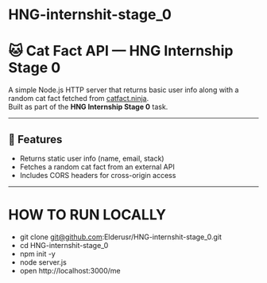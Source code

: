 # HNG-internshit-stage_0
# 🐱 Cat Fact API — HNG Internship Stage 0

A simple Node.js HTTP server that returns basic user info along with a random cat fact fetched from [catfact.ninja](https://catfact.ninja/fact).  
Built as part of the **HNG Internship Stage 0** task.

---

## 🚀 Features

- Returns static user info (name, email, stack)
- Fetches a random cat fact from an external API
- Includes CORS headers for cross-origin access

---

# HOW TO RUN LOCALLY 

- git clone git@github.com:Elderusr/HNG-internshit-stage_0.git
- cd HNG-internshit-stage_0
- npm init -y
- node server.js
- open http://localhost:3000/me
